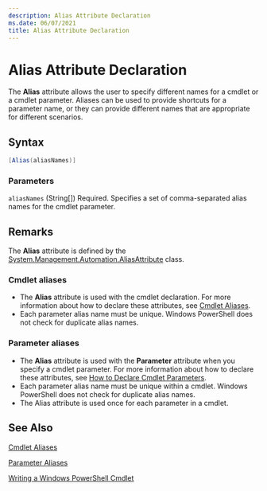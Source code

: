 ```yaml
---
description: Alias Attribute Declaration
ms.date: 06/07/2021
title: Alias Attribute Declaration
---
```

# Alias Attribute Declaration

The **Alias** attribute allows the user to specify different names for a cmdlet or a cmdlet
parameter. Aliases can be used to provide shortcuts for a parameter name, or they can provide
different names that are appropriate for different scenarios.

## Syntax

```csharp
[Alias(aliasNames)]
```

### Parameters

`aliasNames` (String[])
Required. Specifies a set of comma-separated alias names for the cmdlet parameter.

## Remarks

The **Alias** attribute is defined by the
[System.Management.Automation.AliasAttribute](/dotnet/api/System.Management.Automation.AliasAttribute)
class.

### Cmdlet aliases

- The **Alias** attribute is used with the cmdlet declaration. For more information about how to
  declare these attributes, see [Cmdlet Aliases](cmdlet-aliases.md).
- Each parameter alias name must be unique. Windows PowerShell does not check for duplicate alias
  names.

### Parameter aliases

- The **Alias** attribute is used with the **Parameter** attribute when you specify a cmdlet
  parameter. For more information about how to declare these attributes, see [How to Declare Cmdlet Parameters](./how-to-declare-cmdlet-parameters.md).
- Each parameter alias name must be unique within a cmdlet. Windows PowerShell does not check for
  duplicate alias names.
- The Alias attribute is used once for each parameter in a cmdlet.

## See Also

[Cmdlet Aliases](cmdlet-aliases.md)

[Parameter Aliases](./parameter-aliases.md)

[Writing a Windows PowerShell Cmdlet](./writing-a-windows-powershell-cmdlet.md)
